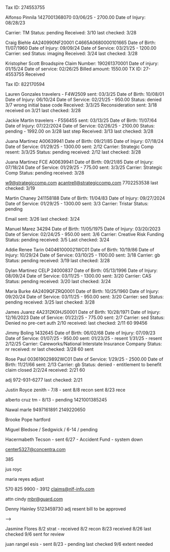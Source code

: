 <!-- HS -->
Tax ID: 274553755


Alfonso Pinnila
1427001368070
03/06/25 - 2700.00
Date of Injury: 08/28/23
<!-- sent: 02/05/25 -->
Carrier: TM
Status: pending
Received: 3/10
last checked: 3/28

Craig Biehle
4A240990NF20001
C4665A0680000101665
Date of Birth: 11/07/1960
Date of Injury: 09/09/24
Date of Service: 03/21/25 - 1200.00
Carrier: sed
Status: imaging
Received: 3/24
last checked: 3/28

Kristopher Scott
Broadspire
Claim Number: 190261370001
Date of injury: 01/15/24
Date of service: 02/26/25
Billed amount: 1550.00
TX ID: 27-4553755
Received

<!-- HS End -->

Tax ID: 822170594

Lauren Gonzales
travelers - F4W2509
sent: 03/3/25
Date of Birth: 10/08/01
Date of Injury: 06/10/24
Date of Service: 02/21/25 - 950.00
Status: denied 3/7 wrong initial base code
Received: 3/3/25
Reconsideration sent: 3/18  received on 3/21
last checked: 3/28

Jackie Martin
travelers - F5S6455
sent: 03/13/25
Date of Birth: 11/07/64
Date of Injury: 07/22/2024
Date of Service: 02/26/25 - 2100.00
Status: pending - 1992.00 on 3/28 last step
Received: 3/13
last checked: 3/28

Juana Martinez
A00639941
Date of Birth: 09/21/85
Date of Injury: 07/18/24
Date of Service: 01/29/25 - 1300.00
sent: 2/12
Carrier: Strategic Comp
resent: 3/3/25
Status: pending
received: 2/12
last checked: 3/28

Juana Martinez FCE
A00639941
Date of Birth: 09/21/85
Date of Injury: 07/18/24
Date of Service: 01/29/25 - 775.00
sent: 3/3/25
Carrier: Strategic Comp
Status: pending
received: 3/28

w9@strategiccomp.com
acantrell@strategiccomp.com
7702253538
last checked: 3/19

Martin Chaney
241158188
Date of Birth: 11/04/83
Date of Injury: 09/27/2024
Date of Service: 01/29/25 - 1300.00
sent: 3/3
Carrier: Tristar
Status: pending
<!-- received: 2/19 -->
Email sent: 3/26
last checked: 3/24

Manuel Marez
34294
Date of Birth: 11/05/1975
Date of Injury: 03/20/2023
Date of Service: 02/24/25 - 950.00
sent: 3/6
Carrier: Creative Risk Funding
Status: pending
received: 3/5
Last checked: 3/24

Addie Renee Tarin
040461000021WC01
Date of Birth: 10/19/86
Date of Injury: 10/29/24
Date of Service: 03/10/25 - 1100.00
sent: 3/18
Carrier: gb
Status: pending
received: 3/19
last checked: 3/28

Dylan Martinez
CELP 24000837
Date of Birth: 05/13/1996
Date of Injury: 08/09/24
Date of Service: 03/11/25 - 1300.00
sent: 3/20
Carrier: CAS
Status: pending
received: 3/20
last checked: 3/24

Maria Burke
4A2409QFZRQ0001
Date of Birth: 10/25/1960
Date of Injury: 09/20/24
Date of Service: 03/11/25 - 950.00
sent: 3/20
Carrier: sed
Status: pending
received: 3/25
last checked: 3/28

<!-- Resolutions -->

<!-- Hank Howard - Resolution -->

James Juarez
4A2312K0HJS0001
Date of Birth: 10/28/1971
Date of Injury: 12/16/2023
Date of Service: 01/22/25 - 775.00
sent: 2/7
Carrier: sed
Status: Denied no pre-cert auth 2/10
received:
last checked: 2/11
60
99456

Jimmy Boling
1432645
Date of Birth: 06/02/68
Date of Injury: 07/09/23
Date of Service: 01/07/25 - 950.00
sent: 01/23/25 - resent 1/31/25 - resent 2/12/25
Carrier: Careworks/National Interstate Insurance Company
Status: nr
received: nr
last checked: 3/28
60 sent

Rose Paul
003619029892WC01
Date of Service: 1/29/25 - 2500.00
Date of Birth: 11/21/66
sent: 2/13
Carrier: gb
Status: denied - entitlement to benefit
claim closed 2/2/24
received: 2/21
60

adj 972-931-6277
last checked: 2/21

<!-- Resolutions End -->


<!--


Chad Patterson
949G19347
02/24/25 - 1650.00
Date of Injury: 02/21/24
sent: 3/6
Carrier: LM
Status: paid 1650.00 on 3/27
received: 3/6
last checked: 3/28

Manuel Gonzalez
014145000115WC01
Date of Birth: 03/06/64
Date of Injury: 08/17/23
Date of Service: 03/04/25 - 1650.00
sent: 3/17
Carrier: gb
Status: paid 1129.00 on 3/27
received: 3/17
last checked: 3/28

Harold Tisdale hs
35986691
Date of Birth: 08/31/1963
Date of Injury: 12/05/22
Date of Service: 02/13/25 - 2150.00
Carrier: Weslaco/Amtrust
Status: paid full on 3/7
Received: 3/5
adj deanna johnson
2143602444
last checked: 3/28

Ashley Rankin hs
4A23126PSZM0001
Date of Birth: 10/07/1982
Date of Injury: 11/16/23
Date of Service: 03/05/25 - 1200.00
Carrier: sed
Status: paid 834.00 on 3/28
Received: 3/21
last checked: 3/28

Daniel Guzman
1E01E016710902
Date of Birth: 04/22/87
Date of Injury: 08/05/24
Date of Service: 03/11/25 - 125.00
sent: 3/11
Carrier: ESIS
Status: paid 125.00 on 3/27
sent for recon 3/21 recon received 3/21
received: 3/13
last checked: 3/28

Hunter Thurman hs
017465000140WC01
Date of Birth: 02/10/1994
Date of Injury: 01/04/24
Date of Service: 01/23/25 - 1950.00
resent: 3/7
Carrier: gb
Status: paid 1950.00 on 3/21
Received: 2/28
last checked: 3/24

Ariel Watts
travelers - F0J4169
sent: 02/27/25
Date of Birth: 10/04/96
Date of Injury: 05/08/2023
Date of Service: 02/14/25 - 2075.00
Status: paid 1989.00 on 3/21
Received: 3/3/25
last checked: 3/24

Jamisha Wilson
C467008693000101670
4A2402T58JC0001
Date of Birth: 06/27/1994
Date of Injury: 12/08/23
Date of Service: 02/19/25 - 1200.00
Carrier: sed
Status: paid 863.00 3/17
received: 2/28
last checked: 3/21

Rahman Mohammad
1E01E017025502
Date of Birth: 06/05/03
Date of Injury: 10/21/24
Date of Service: 02/21/25 - 950.00
sent: 2/27
Carrier: ESIS
Status: paid 950.00 on 3/18
received: 3/5
last checked: 3/18

Paul Reed
1425001401341
02/07/2025 600.00
Date of Injury: 06/05/2024
Carrier: TM
Status: paid 465.00 on 3/18
received: 2/20
sent 2/20
last checked: 3/18

Maricela Rojas
20240001360
Date of Birth: 01/16/1975
Date of Injury: 01/24/2024
Date of Service: 02/21/25 - 950.00
sent: 3/5
Carrier: TASB Risk Management Fund
Status: paid 865.00 on 3/14
received: 3/7
last checked: 3/14

Edwin Pavan
Z01855449
Date of Birth: 12/22/1981
Date of Injury: 08/23/2024
Date of Service: 02/21/25 - 600.00
sent: 3/5
Carrier: EMCASCO
Status: paid 465.00 on 3/13
received: 3/5
last checked: 3/14

Ella Payne
20240000789
Date of Birth: 05/22/57
Date of Injury: 01/16/24
Date of Service: 01/17/25 - 1800.00
sent: 02/03/25
Carrier: TASB Risk Management Fund
Status: paid 1704.00 on 2/10; check not received
received: 2/4
last checked: 3/3

Russell Param - Resolution

Resolution
Brandon Navarro - recon
2024004726
10/15/2024 - 950.00
sent: 10/25
Carrier: Insurance Company of the West
Mitchell International Inc
Status: Underpaid (834)
received: 10/30
last checked: 11/8
paid: 449.00 on 11/11
ref: 18621527 18658552 18706671 18738486
fx: 858-586-2444

Resolution
Ryan Rhoades - recon
20230013600
10/23/24 - 1100.00
sent: 10/31
Carrier: TASB
Status: Underpaid (1026)
received: 11/1
last checked: 11/13
paid: 577.00 on 11/13
ref: 18621353
Maria Romero

Resolution
Maria Betancourt-Felix
000696239364WC01
10/04/24 - 950.00
sent: 10/10
Carrier: gb/Zurich
Status: pending
received: 10/22
last checked: 10/30
18738744 18738945
paid:
Phyllis Poole - 972-931-6277
9727281107
phyllis_poole1@gbtpa.com

Resolution
Karen Gracey
F1R0116
Date of Birth: 12/06/57
Date of Injury: 08/21/23
Date of Service: 01/06/25 - 950.00
sent: 01/13/2025
Carrier: Travelers
Status: denied on on 1/22
procedure code when appropriate base code
received: 1/13
last checked: 1/21
8772282758


Victor Rodriguez
1427001425004
02/04/25 - 1500.00
Date of Injury: 10/07/24
Carrier: TM
Status: paid 1328.00 on 3/11
received: 2/13
last checked: 3/17


David Conrad
230000305
Date of Birth: 11/20/58
Date of Injury: 11/09/23
Date of Service: 02/04/25 - 1200.00
Carrier: CAS
Status: paid 1200.00 on 3/14
last checked: 3/14

David Carter
1E01E016960888
Date of Birth: 01/06/61
Date of Injury: 09/24/24
Date of Service: 02/11/25 - 1300.00
sent: 2/24
Carrier: ESIS
Status: paid 1211.50 on 3/11
received: 2/19
last checked: 3/6

Joshua Murfin
990765 - 635032394
Date of Birth: 03/31/85
Date of Injury: 07/23/23
Date of Service: 02/04/25 - 125.00
sent: 02/05/25
Carrier: The Zenith
Status: paid 104.00 on 3/4/25
received: 2/6
last checked: 3/12

Christopher Strickland hs
4A24092VMFR0001
Date of Birth: 06/01/1979
Date of Injury: 09/02/24
Date of Service: 02/21/25 - 1600.00
Carrier: sed
Status: paid 1261.00 on 3/12
received: 3/5
last checked: 3/12

Alonso Ochoa
WC949G33581
Date of Birth: 07/03/02
Date of Injury: 06/18/24
Date of Service: 01/29/25 - 1100.00
sent: 2/12
Carrier: Liberty Mutual
Status: paid 1100.00 on 3/5
received: 2/12
last checked: 3/12

Marcus williams
4A2410G2TNY0001
Date of Birth: 11/12/1987
Date of Injury: 10/15/2024
Date of Service: 02/18/25 - 1100.00
sent: 2/25
Carrier: sed
Status: paid 1062.00 3/6
received: 2/26
last checked: 3/7

Eddie Hamilton hs
1E01E012790799
Date of Birth: 02/05/72
Date of Injury: 08/06/22
Date of Service: 01/29/25 - 1200.00
Carrier: ESIS
Status: paid 1200
last checked: 3/7

Gerardo Moreno
030272000047WC01
2/3/25 - 1875.00
sent: 2/13
Carrier: gb
Status: paid 1732.00 on 2/27
received: 2/13
cleared: 3/1
last checked: 3/3

John Rios
1421001360414
01/28/2025 950.00
Date of Injury: 07/11/2023
Carrier: TM
Status: paid
received: 2/6
sent 2/6
last checked: 3/3

John Rios
TM - 1421001360414
01/07/2025
Date of Injury: 07/11/2023
Status: paid 100.00 on 1/31
received: 1/7
last checked: 3/3
friday 104.00

Krystian Bickle
travelers - F4L9846
sent: 02/20/25
Date of Birth: 11/28/83
Date of Injury: 05/01/24
Date of Service: 02/07/25 - 950.00
Status: paid 863.00 on 2/28/25 r 3/3
Received: 2/20/25
last checked: 3/4

Felicia Lewis hs
230000305
WC202500067344 - genex
Date of Birth: 01/30/68
Date of Injury: 10/28/24
Date of Service: 02/06/25 - 1200.00
Carrier: Genex/Metropolitan Transit Authority of Harris County
Adjust. 7136156444
Status: paid
received: 2/19
last checked: 3/3

Christopher Alvord hs
80WC000000327312
Berkley Medical MNGMT Solutions
Called 833-827-3449
05/14/1977
12/05/2023
02/05/2025 - 2300.00
Status: Paid 2300.00 on 2/22
received: 02/17
last checked: 02/28

Sabrina Johnson
4A2407G977K0001
Date of Birth: 08/20/73
Date of Injury: 07/13/24
Date of Service: 01/24/25 - 1300.00
sent: 2/5
Carrier: sed
Status: paid 1121.00 on 2/25
received: 2/19
resent 2/11
last checked: 2/28

Gilberto Sosa
1425001337819
11/15/2024 - 2000.00
sent: 12/02
resent: 1/30
Carrier: tm
Status: paid 1860.00 on 1/14
received: 12/16
45 days for review
1/30 for stop pay
Resend pending
last checked: 2/24

Braulio Gutierrez HS
4A2402HXSQL0001
Date of Birth: 05/20/67
Date of Injury: 02/16/24
Date of Service: 02/04/25 - 1950.00
Carrier: Sedgwick
Status: paid 1527.00 on 2/12
received: 2/10
last checked: 2/18

Michelle Roemer
WC3976915
Date of Birth: 11/02/71
Date of Injury: 05/12/23
Date of Service: 01/08/25 - 2350.00
sent: 01/30/25
Carrier: State Office of Risk Management
Status: paid 2191.00
received: 2/10
last checked: 2/18

Angela Ramirez
1527.00

 Kendrell Mills
1428001366847
01/06/2025 - 2000.00
sent: 01/21/2025
Carrier: tm
Status: paid 1793.00 on 2/14
received: 1/22
last checked: 2/14

 Raymond Pipkin
4A231030QBX001 sed/genex
sent 01/16/25
Date of Service: 01/16/25 - 2350.00
DOB 10/16/63
r 01/24/25
1726.00 paid on 1/30
last checked: 2/11

 grady briggs
01/15/25 - 1200.00
claim #: 9706795
Carrier: lloyd
sent: paid 1200.00 on 2/4
Status: pending
received: 1/29
last checked: 1/31

 Liz Tome Garcia
WC949-G21389 - LM
01/10/25 - 1950.00
Date of Injury: 3/25/24
Status: paid 1950.00 on 2/6
received: 1/15
last checked: 2/7

 John Boyd
Broadspire/Indemnity
190426095-001
Date of Birth: 07/09/69
Date of Injury: 08/30/24
12/05/24 1950.00
Status: pending
received: 10/31
last checked: 11/18
???

 Christopher Alvord
000000327312
BERKLEY MEDICAL MNGMT SOLUTIONS
11/06/2024 - 1200.00
Not on file
 Status: pending
received: 09/30
last checked: 11/13
paid: 834.00 on 10/29

 Sergio Riojas
1425001376987
tm
10/23/2024 - 1200.00
Status: pending
received: 10/31
last checked: 1/17
paid: 834.00 on 10/31

 andrea ferrell - as&g claims.... dr smith voice
leticia hernandez - tristar
broadspire no bill - get fax and resend

 Krystian Bickle
travelers - F4L9846
sent: 1/28/25
Date of Birth: 11/28/83
Date of Injury: 07/22/24
Date of Service: 01/22/25 - 125.00
Status: paid 104.00 on 1/31
Received: 1/25
last checked: 2/7

 Curt Collins
002307411408
12/30/2024 - 1100.00
Date of Birth: 3/17/1987
sent: 1/16
Carrier: sed
Status: paid 1026.00 on 2/7
received: 1/20
last checked: 1/31
8664357654 7169479
kendyl.gilreath@sedgwick.com

 Hannah Zipser
002408401951
Date of Service: 01/08/25 - 600.00
Date of Birth: 6/19/1996
sent: 01/22/2025
Carrier: Sedgwick
Status: paid 465.00 on 1/31
received: 1/29
last checked: 1/31

 Marisa Giglio
4A2405DHMB90001
Date of Service: 01/08/25 - 950.00
Date of Birth: 6/7/1994
Date of Injury: 5/11/24
sent: 01/23/2025
Carrier: Sedgwick
Status: paid 863.00 on 1/29
received: 1/24
last checked: 1/31

 Jackie Martin
Travelers - F5S6455
Date of Birth: 11/07/64
Date of Injury: 07/22/24
Date of Service: 12/17/24 - 600.00
Status: paid 600.00 on 1/24
Received: 1/13
last checked: 1/31
Sent: 1/2/25

 Jose Salinas
1428001390472
12/11/2024 - 700.00
Carrier: tm
Status: paid - 642.00 on 1/28
received: 12/31
last checked: 1/31

 Austin Orange
1426001405500
12/03/2024 - 700.00
Carrier: tm
received: 12/20
last checked: 1/21
paid: 642.00 on 1/20

 Orthesia Allen
4A23087HNSX0001
11/13/2024 - 775.00
sent: 12/05
Carrier: sed
Status: denied
received: 12/09
last checked: 1/21
denied 12/10 - absense of preauth
paid: ~680.00
Norma Sepeda
501-716-9488

Edgar Sanchez
1E01E015533704
11/20/2024 - 950.00
sent: 12/02
Carrier: ESIS
Status: pending
received: 12/12
last checked: 1/21
paid: 950.00 on 1/15/25

Francisco Formoso
F5S6333
12/18/2024 - 950.00
sent: 01/07/2025
Carrier: Travelers
last checked: 1/17
paid: 834.00 on 1/10

 Mark Barton
1428001294766
11/12/2024 - 950.00
sent: 12/05
Carrier: tm
last checked: 12/27
paid: 1540.00 on 12/31

 Andrea Ferrell
AS & G
ASGX560X3822X1
ASGX560-3822-1
12/05/24 1200.00
1200.00 on 12/20/24

 Maria Reyes - berkshire hathaway
V9WC465653001
Date of Birth: 07/20/68
Date of Injury: 01/22/24
Date of Service: 12/16/24 - 1725.00
received: 1/2
last checked: 1/13
pending
underpaid
paid 1155 on 1/6

 Larry johnson
GB - 011260160249WC01
12/12/24 - 1300.00
received: 12/30
1/2
Paid 1091.00 on 12/30

 Erik Carruyo
GB - 019039000016WC01
Date of Birth: 08/29/84
Date of Injury: 04/24/24
Date of Service: 12/18/24 - 950.00
Sent: 1/2/25
Received: 1/3
Paid: 950.00 on 1/7

 Taccara Lowery
GB - 014975000301WC01
11/13/2024 - 775.00
sent: 12/05
Carrier: gb
Status: pending
received: 12/06
last checked: 12/19
paid: 1551.00 on 11/12

 Scott York
4A23027ZL5Q0001
Date of Injury: 02/06/23
09/18/2024 - 1875.00
sent: 11/18
Carrier: sed
received: 11/22
last checked: 1/2
Paid: 1668.00 by 1/3
512-427-2369
Meyoshia Ferguson

 Jacqueline McCowan
GB - 040310000134WC01
12/03/24 - 950.00
received: 12/19
Paid on 950.00 on 1/1

 Teresa Walvoord - Zurich
2840352647
Date of Injury: 10/11/23
Date of Service: 12/12/24
950.00
Paid: 950.00 on 1/1/25

 Chad Patterson
949G19347
10/24/24 - 2000.00
Date of Injury: 02/21/24
sent: 11/26
Carrier: LM
Status: paid
received: 11/26
last checked: 12/19
paid: 2000.00 on 12/17

 Julieta Esparza
1428001294766
11/12/2024 - 1725.00
sent: 12/02
Carrier: tm
Status: pending
received: 1/2
last checked: 12/27
In system
 paid: 1575.00 on 11/12

 Jose Espinoza
1423001395282
11/15/2024 - 1100.00
sent: 11/29
Carrier: tm
Status: pending
received: 12/02
last checked: 1/2
In system
 paid: 1026.00 on 11/12

 Moreno

 Leticia Hernandez
241131230
11/16/2024 - 950.00
sent: 12/3
Carrier: TriStar
Status: pending
received: 11/26
last checked: 12/09
paid: 1551.00 on 11/12
cas_provider_relations@cas-services.com

 Elvia Garcia
CMCA24130311
11/15/2024 - 950.00
sent: 11/18
Carrier: cas
Status: pending
received: 11/26
last checked: 12/06
cas_provider_relations@cas-services.com
paid: 1551.00 on 11/12

 Juan Rangel
1E01E015851934
11/16/2024 - 700.00
sent: 11/29
Carrier: ESIS
Status: paid
received: 12/04
last checked: 12/19
paid: 700.00 on 12/18
eb021046

 Gerardo Moreno
030272000047WC01
11/15/2024 - 775.00
sent: 12/12
Carrier: gb
Status: paid
received: 12/12
last checked: 12/19
paid: 775.00 on 12/16

 Terry Zimmerman
WC202457
11/21/2024 - 1100.00
sent: 12/06
Carrier: tmlirp
Status: paid
received: 12/13
last checked: 12/16
paid: 1026.00 on 12/13

 Brent Foxworth
1E01E016621120
11/22/2024 - 950.00
sent: 11/25
Carrier: ESIS
Status: paid
received: 11/28
last checked: 12/16
paid: 749.00 on 12/5

 Broderick Berry
2201042719
tristar/imo
10/30/2024 - 1400.00
Status: underpaid
received: 09/30
last checked: 11/13
paid: 577.00

 Donald Bunch
030183000003WC01
11/14/2024 - 1650.00
sent: 11/25
Carrier: gb
Status: paid
received: 11/25
last checked: 12/03
paid: 1650.00 on 11/26

 Alice Wienke
WC183268
10/30/24 - 950.00
sent: 11/14
Carrier: tmlirp
Status: pending
received:
last checked: 12/03
paid: 834.00 on 12/02

 Melvinna Lee
4A23125N6T40001
10/31/24 - 700.00
sent: 11/19
Carrier: sed
Status: paid
received: 11/24
last checked: 12/03
paid: 642.00 11/26

 Alfredo Gudino
1E01E01440164X
10/30/24 - 950.00
sent: 10/31
Carrier: ESIS
Status: paid
received: 11/20
last checked: 12/03
paid: 950.00 on 11/26

 Ryan Rhoades
20230013600
10/23/24 - 1100.00
sent: 10/31
Carrier: TASB
Status: Underpaid (1026)
received: 11/1
last checked: 11/13
paid: 577.00 on 11/13
ref: 18621353
Maria Romero
151 211 1111

 Brandon Navarro
2024004726
10/15/2024 - 950.00
sent: 10/25
Carrier: Insurance Company of the West
Mitchell International Inc
Status: Underpaid (834)
received: 10/30
last checked: 11/8
paid: 449.00 on 11/11
ref: 18621527 18658552 18706671 18738486
fx: 858-586-2444
Mark as a recon - letter - bill - original eob

 Thelma Behee
001064052243WC01
10/10/2024 - 700.00
sent: 10/29
Carrier: gb
Status: pending
received: 10/30
last checked: 11/13
paid:
ref: 18621923 18659035

 Hector Rodela
F2M0490
10/15/2024 - 950.00
sent: 10/24
Carrier: Travelers
Status: pending
received: 10/24
last checked: 10/30
paid:

 Cheryl Knox
005211011039WC01
09/26/24 - 700.00
sent: 10/10
Carrier: gb
Status: pending
received: 10/11
last checked: 10/30
paid:

 Jose Salinas
1428001390472
10/07/2024 - 950.00
sent: 10/21
Carrier: tm
Status: pending
received: nr
last checked: 10/29
paid:



 Ariel Watts trav 9/16/24 pending
last checked 09/26/24
Carrier: tm
Status: pending
received: 9/16
last checked: 10/4
paid: 1016

 Joshua Hayter
WC949G21997
9/27 - 1950.00
sent: 10/03
Carrier: LM
Status: paid
received: 10/8
last checked: 11/13
paid: 1488.16 - 11/19

 Jason Gentry
4A2308GPGP60001
11/11/2024 - 125.00
sent: 11/12
Carrier: sed
Status: paid
received: 11/13
last checked: 11/18
paid: 100.00 on 11/18

 Lucia Sepuvelda
4A2304MRKBT0001
10/08/2024 - 1725.00
sent: 10/28
Carrier: sed
Status: paid
received: 10/30
last checked: 11/13
paid: 1551.00 on 11/12

 Chad Patterson
949G19347
10/11/24 - 125.00
sent: 10/11
Carrier: LM
Status: paid
received: 10/11
last checked: 11/08
paid: 125.00 on 11/01

 Melvin Ross
4A240741ZYQ0001
10/18/24 - 600.00
sent: 10/28
Carrier: sed
Status: paid
received: 10/30
last checked: 11/8
paid: 449.00 on 11/4

 Jason Oldacker
WC204308
10/02/2024 - 1025.00
sent: 10/28
Carrier: TMLIRP
Status: paid
received:
last checked: 11/8
paid: 950.00 on 11/7

 Donald Mayfield
20230005246
10/14/24 - 2000.00
sent: 10/31
Carrier: TASB
Status: paid
received: 10/31
last checked: 11/8
paid: 2000.00 on 11/8

 Brent Foxworth
1E01E016621120
10/04/24 - 1400.00
sent: 10/29
Carrier: ESIS
Status: paid
received: 10/30
last checked: 10/29
paid: 1284.00 on 11/8

 Cynthia Valle
20240013521
10/21/2024 - 125.00
sent: 10/22
Carrier: TASB
Status: pending
received: 10/24
last checked: 10/30
paid: 100.00 0n 10/29
ref: 18541380

 Juan Barrios
20240013521
10/08/2024 - 950.00
sent: 10/19
Carrier: sed
Status: pending
received: 10/19
last checked: 10/30
paid: 834.00 on 10/29

 Alan Reza
2230663240
10/15/2024 - 1100.00
sent: 10/21
Carrier: Zurich
Status: pending
received: 10/21
last checked: 10/30
paid: 1049.00 on 10/25

 Travis Gilder
4A2309KJWNR0001
10/18/24 - 600.00
sent: 10/10
Carrier: sed
Status: pending
received: 10/23
last checked: 10/29
paid: 449.00 on 10/29

 Melvin Ross NS
4A240741ZYQ0001
10/11/24 - 125.00
sent: 10/11
Carrier: sed
Status:
received: 10/14
last checked: 10/29
paid: 100.00 on 10/17

 Raven Gant
24DFWEC2730001
sent:
Carrier: sed
Status: pending
received: 10/09
last checked: 10/29
paid: 1476.00 on 10/16

 jesus rob 1003
VI0000146318
09/24/24
1650.00
sent: 10/03
Carrier: sed
Status: pending
received: 10/03 - 10/16
last checked: 10/24
paid: 1476.00 10/22

 jesus rob 1003
VI0000146318
09/24/24
1650.00
sent: 10/03
Carrier: sed
Status: pending
received: 10/03 - 10/16
last checked: 10/24
paid: 1476.00 10/22

 Melvinna Lee
4A2406TSV590001
09/26/24 - 950.00
sent: 10/10
Carrier: sed
Status: paid
received: 10/11
last checked: 10/18
paid: 834 10/16

 Jose Flores 9/12 tm
1425001368230
08/27/24
last checked 09/26/24
Carrier: tm
Status: paid
received: 9/12
last checked: 10/18
paid: 10/14 1026.00

 Eufracio Hernandez tm - 8/7 - recon 9/12 nr
1425001373432
07/18/24
Carrier: tm
sent: 9/12
Status: pending
received: 9/12
last checked: 9/26
paid: 10/14 642.00


 Edward Daniels - Gallagher Bassett  - 7/7 - 7/17 - $449 - (972) 728-3564 receiving 8/3 denied/ 8/26 denied already
07/18/24
Status: paid
received: 9/17
last checked: 10/4
paid: 385 on 9/26

 Adonica Williams 9/16 Medata Hanover pending
7 - 10 days 10/3
Ref #: 433797
Carrier: tm
Status: pending
received: 9/12
last checked: 10/4
paid: 2118

 Sabrina Johnson
4A2407G977K0001
09/25/24 - 600.00
sent: 10/8
Carrier: sed
Status: pending
received: 10/9
last checked: 10/18
paid: 10/15 449.00

 maria espinoza 9/13 travelers
last checked 09/26/24
Carrier: tm
Status: pending
received: 9/13
last checked: 10/14
paid: 834.00 on 10/12

 Yordy Catano
4A2406TSV590001
sent:
Carrier: sed
Status:
received: 10/4
last checked: 10/10
paid: 449 on 10/11

 Kahalli Cormier
09/12/24 1400
claim #: 221042636
Carrier: imo/tristar risk
sent:
Status: paid
received:
last checked: 10/14
paid: 1026 on 10/2

 dennis moore 0930
009522000417WC01
sent: 9/30
Carrier: gb
Status: pending
received: 10/1
last checked: 10/8
paid: 834 0n 10/4

james harsb 0930
002406407559
sent: 9/30
Carrier: sed
Status: paid
received: 10/2
last checked: 10/8
paid: 834 on 10/7

 grady briggs
claim #: 9706795
Carrier: lloyd
sent:
Status: pending
received: 9/23
last checked: 10/8
paid: 2250 on 10/4

-->
Justin Royce zenith - 7/8 - sent 8/8 recon sent 8/23 rece


alberto cruz tm - 8/13 - pending
1421001385245

<!-- Cullen Riddle 7/31 tm - 8/1 pending
1427001347064

<!-- Tomas Cortinas 8/1 normandy received 8/1 pending -->

Nawal
marle
9497161891
2149220650

<!-- Alice wienke - denied - resubmitted on adjusters end
Metropolitan Area EMS Authority (877) 478-5031 Ext. 3414  -->


<!-- Hank Howard - sent 7/24 - Biberk - nr adj resent through site 8/9 - 8/17 - pending -->

<!-- Joshua Usher - Underpaid -->

<!-- Deniven B - Sent 5/15 - PMA -->
<!-- Jetteah L - Sent 5/28 - Travelers/cbcs claims - bill not received/no case found/injury reported -->
<!-- Wesley Jennings - sent 5/29 cas -->
<!-- Joanna H - sent 5/31 zur -->

<!-- Annisia Nelson / ek health / 6-18 / not received adju -->
<!-- Jason Oldaker / tmlirp / 6-17 / not received adju email -->


<!-- Victor Ford / texas mutual / 6-17 / pending -->


Brooke Pope hartford
<!-- Lilia Campos cas / message left -->
Miguel Bledsoe / Sedgwick / 6-14 / pending
<!-- Gene Baxter / Sunz Insurance Company / sent 6/28 -->

<!-- Jirachai Martin / liberty mutual / 6-17 / pending -->
<!-- Austin Barnes - gb - 6/24 - pending -->

Hacermabeth Tecson - sent 6/27 - Accident Fund - system down


center5327@concentra.com

385


jus royc


maria reyes
adjust

570 825 9900 - 3912
claims@nlf-info.com

attn cindy
mbr@guard.com

Denny Hainley
5123459730 adj resent bill to be approved

<!-- Juan Barrios - sent 7/3 - Sedgwick - received 7/4 - pending adj linda 9727154264 pending
48488040 -->

<!-- T Barrells cas received 8/6 pending -->

<!-- Jose Reyes sed - 202401030139885 - 7/10 - call adj 1476.00 8/9
Alfredo Gonzalez sed 202307270135177 - 7/10 - call adj 08/08 834.00 8/9
call supervisor
9723726122
2149220618
4696241018
9723726189
2149220600

courtney thomas
2149220635 -->

<!-- Terry Zimmerman - sent 7/5 - TMLIRP - denied eob requested -->
<!-- Hacermabeth - received 7/11 - pending
Jessica Boucher
5178974962 -->



<!-- Dustin Green accid down - mbr@accidentfund.com - resent - pending  received 7/16 7/29
Sandra Rice
9728342060 -->

<!-- Hector Rodela - sent 7/15 - Travelers - resent -->






<!-- Nancy Cardona - sent 7/2 - PMA - Conduent - received 7/4 - pending
Julieta Esparza - sent 7/9 - tm beryl 7/9 - pending
2149220600
9727154202 -->

<!-- Carlos Leon - zurich - pending
2148661475 500 on 7/3 + 334 on 8/3
check on cleared -->

<!-- christine rueda 9/13 travelers paid on 9/20 - 834 -->

<!-- hs Danny cruz summit - 8/1 pending - denied no compens - claim closed or settled - 9/5 recon
1400 - on 9-26
1326870083
zelis
877-738-8070
bill id su1-01tx-101357 -->

<!-- hs de la rosa esis 8/7 - pending (8/29) 8/19 - Tiffany Dyson 2147217979 - 5 bc027550
09/12/24 1400
claim #: 1E01E014954092
Carrier: esis
sent: 8/7
Status: pending
received: 8/19
last checked: 8/29
paid: 9/11 1200  -->

<!-- rosalva
claim #: A00602551
Carrier: strategic comp
sent:
Status: pending
received: 9/18
last checked: 10/2
paid: 10/1 1412 3002738905 -->

<!-- rosalva adjuster
2118
834
642
642 -->

<!-- Thelma B -  Sent 9/5 - GB - 9/5 - paid on 9/11 834 -->
<!-- Robinson Castillo - sedgwick / sent 9-5 paid 1540 on 9/11
002401401903 -->
<!-- marco guerra 9/12 sed 9/17 834 -->
<!-- hs Johnathan Cartwright tm sent 8/15 - rec 8/19 pending last checked 9/16
1424001377166
081524
274553755
paid 834 -->
<!-- Marlene Gray ccmsi
23D68K605465
7132687816
<!-- fx 2174777417 -->
<!-- 07/16/62
sent 8/8 nr
09/13/24 $1091
check #: 545530863
doc #: 117373 --> -->
<!-- Frances Garza - sent 7/19 - 7/22 - 7/22- full-  Gallagher Bassett - paid 8/27 full
Alexis Valera - sent 7/19 - Sed - 7/24 denied - exceeds recommended amount - paid 9/5 $950 -->
<!-- veronica ubom sorm received 8/6 pending call back in 30 -->
<!-- Thomas cargill - underpaid - recon 5/29 - 6/14 - paid 6/18 500 -->
<!-- Heidi McDowell - reissue check - cleared 7/31/24 -->
<!-- Latonya Shepard - check second date - paid 1000 - cleared -->
<!-- Frances Garza - sent 7/19 - 7/22 - 7/22- full-  Gallagher Bassett -->
<!-- Donald Bunch  Gallagher Bassett - 7/13 - 7/15 - full -->
<!-- Joel Garza 7/31 sed 8/5 - denied charges not covered - recon 8/15 - 834 -->
<!-- carlos leon differe -->
<!-- Gerardo Moreno 7/31 gb - 8/1 - pd 1800 -->
<!-- Lettie Lopez / Sedgwick / full -->
<!-- Maria Reyes / biberk / 6-20 / full 7-11 -->
<!-- Jason Gentry - sent 7/2 - Sedgwick - received 7/2 - pending -->
<!-- Robinson Castillo - reconsideration / sedgwick / 6-17 / pending -->
<!-- Juan Monnarrez - sent 5/27 lm - 6/2 6/4 500 -->
<!-- Nemencio Garcia / Sedgwick / 6-13/ 850 / 6-20 -->
<!-- Farren Lewis - Sent 5/23 - Travelers - 5/22 - 6/1 - 800 -->
<!-- Pamela P - Sent 5/15 - Sedgwick - 5/19 - 5/21 - 800 -->
<!-- Leif D - Sent 5/13 - Creative Risk Fund -->
<!-- Gay G - Sent 5/9 - Sed 002401405612 - 5/10 - 5/15 - 650 -->
<!-- Timothy S - sent 5/27 sed - 5/29 - 6/4 - 1150 -->
<!-- Jennifer R - Sent 5/28 - Sedgwick - 5/29 - 6/3 - 850 -->
<!-- Lauren B - Sent 5/16 - Edwards Risk Management - 5/16 - 6/15 - 650 -->
<!-- Alice Wienke - Sent 5/6 - Metropolitan Area EMS Authority (877) 478-5031 Ext. 3414 can not report claims older than 25 days old tmlirp.org - 6/7 - 350 -->
<!-- Fernando Fuente / Liberty Mutual / 6-7 / 850  -->
<!-- Reginald A - 5/23 - LM - Judy Warner 7158706723/ supervisor 8003000110certified to give IR - 900 - 6/7 -->


Jasmine Flores 8/2 strat - received 8/2 recon 8/23 received 8/26 last checked 9/6 sent for review

juan rangel esis - sent 8/23 - pending last checked 9/6
extent needed
